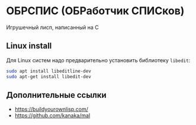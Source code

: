 # ОБРСПИС (ОБРаботчик СПИСков)
Игрушечный лисп, написанный на C

## Linux install
Для Linux систем надо предварительно установить библиотеку `libedit`:
```bash
sudo apt install libeditline-dev
sudo apt-get install libedit-dev
```

## Дополнительные ссылки
- https://buildyourownlisp.com/
- https://github.com/kanaka/mal
